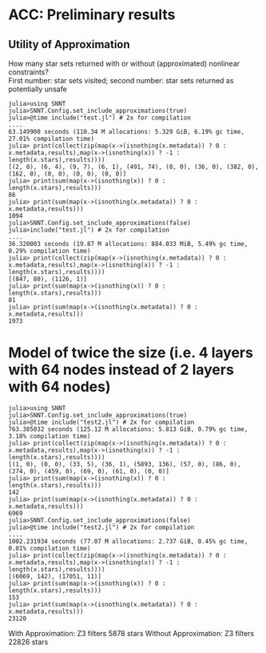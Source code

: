 # ACC: Preliminary results
## Utility of Approximation
How many star sets returned with or without (approximated) nonlinear constraints?  
First number: star sets visited; second number: star sets returned as potentially unsafe
```
julia>using SNNT
julia>SNNT.Config.set_include_approximations(true)
julia>@time include("test.jl") # 2x for compilation
....
63.149900 seconds (110.34 M allocations: 5.329 GiB, 6.19% gc time, 27.01% compilation time)
julia> print(collect(zip(map(x->(isnothing(x.metadata)) ? 0 : x.metadata,results),map(x->(isnothing(x)) ? -1 : length(x.stars),results))))
[(2, 0), (6, 4), (9, 7), (6, 1), (491, 74), (0, 0), (36, 0), (382, 0), (162, 0), (0, 0), (0, 0), (0, 0)]
julia> print(sum(map(x->(isnothing(x)) ? 0 : length(x.stars),results)))
86
julia> print(sum(map(x->(isnothing(x.metadata)) ? 0 : x.metadata,results)))
1094
julia>SNNT.Config.set_include_approximations(false)
julia>include("test.jl") # 2x for compilation
....
36.320003 seconds (19.87 M allocations: 884.033 MiB, 5.49% gc time, 0.29% compilation time)
julia> print(collect(zip(map(x->(isnothing(x.metadata)) ? 0 : x.metadata,results),map(x->(isnothing(x)) ? -1 : length(x.stars),results))))
[(847, 80), (1126, 1)]
julia> print(sum(map(x->(isnothing(x)) ? 0 : length(x.stars),results)))
81
julia> print(sum(map(x->(isnothing(x.metadata)) ? 0 : x.metadata,results)))
1973
```
# Model of twice the size (i.e. 4 layers with 64 nodes instead of 2 layers with 64 nodes)
```
julia>using SNNT
julia>SNNT.Config.set_include_approximations(true)
julia>@time include("test2.jl") # 2x for compilation
763.385032 seconds (125.12 M allocations: 5.813 GiB, 0.79% gc time, 3.18% compilation time)
julia> print(collect(zip(map(x->(isnothing(x.metadata)) ? 0 : x.metadata,results),map(x->(isnothing(x)) ? -1 : length(x.stars),results))))
[(1, 0), (0, 0), (33, 5), (36, 1), (5893, 136), (57, 0), (86, 0), (274, 0), (459, 0), (69, 0), (61, 0), (0, 0)]
julia> print(sum(map(x->(isnothing(x)) ? 0 : length(x.stars),results)))
142
julia> print(sum(map(x->(isnothing(x.metadata)) ? 0 : x.metadata,results)))
6969
julia>SNNT.Config.set_include_approximations(false)
julia>@time include("test2.jl") # 2x for compilation
....
1002.231934 seconds (77.07 M allocations: 2.737 GiB, 0.45% gc time, 0.01% compilation time)
julia> print(collect(zip(map(x->(isnothing(x.metadata)) ? 0 : x.metadata,results),map(x->(isnothing(x)) ? -1 : length(x.stars),results))))
[(6069, 142), (17051, 11)]
julia> print(sum(map(x->(isnothing(x)) ? 0 : length(x.stars),results)))
153
julia> print(sum(map(x->(isnothing(x.metadata)) ? 0 : x.metadata,results)))
23120
```
With Approximation:
Z3 filters 5878 stars
Without Approximation:
Z3 filters 22826 stars